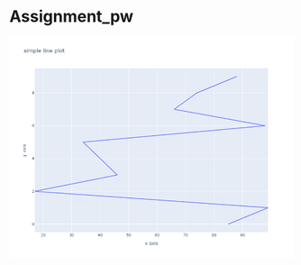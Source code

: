 # Assignment_pw
![newplot(1)](https://github.com/hrishabh-dev/Assignment_pw/blob/b0088d9702769721acc3402476a107a5fbba6467/newplot%20(1).png)
